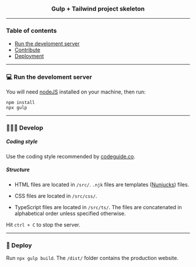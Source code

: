 <div align="center">
  <h3>Gulp + Tailwind project skeleton</h3>
</div>

---

### Table of contents

- [Run the develoment server](#-run-the-develoment-server)
- [Contribute](#-contribute)
- [Deployment](#-deployment)

---

### 💻 Run the develoment server

You will need [nodeJS](https://nodejs.org/en/) installed on your machine, then run:

```shell
npm install
npx gulp
```

---

### 👨🏻‍💻 Develop

##### Coding style

Use the coding style recommended by [codeguide.co](https://codeguide.co).

##### Structure

- HTML files are located in `/src/`. `.njk` files are templates ([Nunjucks](https://mozilla.github.io/nunjucks/)) files.

- CSS files are located in `/src/css/`.

- TypeScript files are located in `/src/ts/`. The files are concatenated in alphabetical order unless specified otherwise.


Hit `ctrl + C` to stop the server.

---

### 🚀 Deploy

Run `npx gulp build`. The `/dist/` folder contains the production website.

